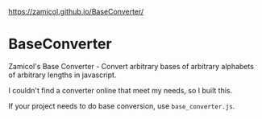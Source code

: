 https://zamicol.github.io/BaseConverter/

# BaseConverter
Zamicol's Base Converter - Convert arbitrary bases of arbitrary alphabets of arbitrary lengths in javascript.

I couldn't find a converter online that meet my needs, so I built this.  

If your project needs to do base conversion, use `base_converter.js`.  
